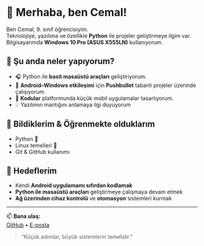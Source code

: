# 👋 Merhaba, ben Cemal!

Ben Cemal, 9. sınıf öğrencisiyim.  
Teknolojiye, yazılıma ve özellikle **Python** ile projeler geliştirmeye ilgim var.  
Bilgisayarımda **Windows 10 Pro (ASUS X555LN)** kullanıyorum.  

## 🚀 Şu anda neler yapıyorum?
- 🎧 Python ile **basit masaüstü araçları** geliştiriyorum.  
- 📱 **Android–Windows etkileşimi** için **Pushbullet** tabanlı projeler üzerinde çalışıyorum.
- 🧩 **Kodular** platformunda küçük mobil uygulamalar tasarlıyorum. 
- 💡 Yazılımın mantığını anlamaya ilgi duyuyorum  

## 🧠 Bildiklerim & Öğrenmekte olduklarım
- Python 🐍   
- Linux temelleri 🧰  
- Git & GitHub kullanımı   

## 🎯 Hedeflerim
- Kendi **Android uygulamamı sıfırdan kodlamak**  
- **Python ile masaüstü araçları** geliştirmeye çalışmaya devam etmek 
- **Ağ üzerinden cihaz kontrolü** ve **otomasyon** sistemleri kurmak  

---

📫 **Bana ulaş:**  
[GitHub](https://github.com/cemal201138) • [E-posta](mailto:evlicemal38@gmail.com)

> “Küçük adımlar, büyük sistemlerin temelidir.”

